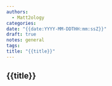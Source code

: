 ```yaml
---
authors:
  - Matt2ology
categories: 
date: "{{date:YYYY-MM-DDTHH:mm:ssZ}}"
draft: true
notes: general
tags: 
title: "{{title}}"
---
```


## {{title}}
